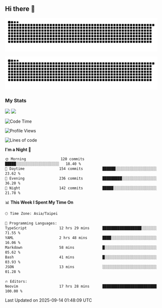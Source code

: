 ## Hi there 👋

<div align="center">

![GitHub Snake Light](https://raw.githubusercontent.com/CSY54/CSY54/snake/github-snake.svg#gh-light-mode-only)

![GitHub Snake dark](https://raw.githubusercontent.com/CSY54/CSY54/snake/github-snake-dark.svg#gh-dark-mode-only)

</div>

### My Stats

<picture>
  <source
    srcset="https://github-readme-stats.vercel.app/api?username=CSY54&show_icons=true&hide_border=true&hide_rank=true&bg_color=eff1f5&text_color=4c4f69&icon_color=8839ef&title_color=179299"
    media="(prefers-color-scheme: light)"
    height="195"
  />
  <img
    src="https://github-readme-stats.vercel.app/api?username=CSY54&show_icons=true&hide_border=true&hide_rank=true&bg_color=1e1e2e&text_color=cdd6f4&icon_color=cba6f7&title_color=94e2d5"
    height="195"
  />
</picture>
<picture>
  <source
    srcset="https://github-readme-stats.vercel.app/api/top-langs/?username=CSY54&layout=compact&hide_border=true&card_width=445&bg_color=eff1f5&text_color=4c4f69&icon_color=8839ef&title_color=179299"
    media="(prefers-color-scheme: light)"
    height="195"
  />
  <img
    src="https://github-readme-stats.vercel.app/api/top-langs/?username=CSY54&layout=compact&hide_border=true&card_width=445&bg_color=1e1e2e&text_color=cdd6f4&icon_color=cba6f7&title_color=94e2d5"
    height="195"
  />
</picture>

<!--START_SECTION:waka-->
![Code Time](http://img.shields.io/badge/Code%20Time-2%2C760%20hrs%2046%20mins-blue)

![Profile Views](http://img.shields.io/badge/Profile%20Views-5-blue)

![Lines of code](https://img.shields.io/badge/From%20Hello%20World%20I%27ve%20Written-502.6%20thousand%20lines%20of%20code-blue)

**I'm a Night 🦉** 

```text
🌞 Morning                120 commits         █████░░░░░░░░░░░░░░░░░░░░   18.40 % 
🌆 Daytime                154 commits         ██████░░░░░░░░░░░░░░░░░░░   23.62 % 
🌃 Evening                236 commits         █████████░░░░░░░░░░░░░░░░   36.20 % 
🌙 Night                  142 commits         █████░░░░░░░░░░░░░░░░░░░░   21.78 % 
```


📊 **This Week I Spent My Time On** 

```text
🕑︎ Time Zone: Asia/Taipei

💬 Programming Languages: 
TypeScript               12 hrs 29 mins      ██████████████████░░░░░░░   71.55 % 
YAML                     2 hrs 48 mins       ████░░░░░░░░░░░░░░░░░░░░░   16.06 % 
Markdown                 58 mins             █░░░░░░░░░░░░░░░░░░░░░░░░   05.62 % 
Bash                     41 mins             █░░░░░░░░░░░░░░░░░░░░░░░░   03.93 % 
JSON                     13 mins             ░░░░░░░░░░░░░░░░░░░░░░░░░   01.28 % 

🔥 Editors: 
Neovim                   17 hrs 28 mins      █████████████████████████   100.00 % 
```


 Last Updated on 2025-09-14 01:48:09 UTC
<!--END_SECTION:waka-->

<!--
**CSY54/CSY54** is a ✨ _special_ ✨ repository because its `README.md` (this file) appears on your GitHub profile.

Here are some ideas to get you started:

- 🔭 I’m currently working on ...
- 🌱 I’m currently learning ...
- 👯 I’m looking to collaborate on ...
- 🤔 I’m looking for help with ...
- 💬 Ask me about ...
- 📫 How to reach me: ...
- 😄 Pronouns: ...
- ⚡ Fun fact: ...
-->
